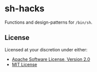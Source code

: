 # sh-hacks

Functions and design-patterns for `/bin/sh`.

## License

Licensed at your discretion under either:

 - [Apache Software License, Version 2.0](./LICENSE-APACHE)
 - [MIT License](./LICENSE-MIT)
